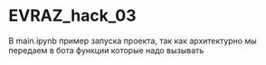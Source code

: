 # EVRAZ_hack_03


В main.ipynb пример запуска проекта, так как архитектурно мы передаем в бота функции которые надо вызывать
